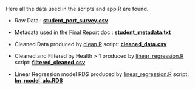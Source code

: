 Here all the data used in the scripts and app.R are found.

- Raw Data : [**student_port_survey.csv**](https://github.com/STAT547-UBC-2019-20/team11_akhan/blob/master/data/student_port_survey.csv)

- Metadata used in the [Final Report](https://stat547-ubc-2019-20.github.io/team11_akhan/docs/Final_report.html) doc : [**student_metadata.txt**](https://github.com/STAT547-UBC-2019-20/team11_akhan/blob/master/data/student_metadata.txt)

- Cleaned Data produced by [clean.R](https://github.com/STAT547-UBC-2019-20/team11_akhan/blob/master/scripts/clean.R) script: [**cleaned_data.csv**](https://github.com/STAT547-UBC-2019-20/team11_akhan/blob/master/data/cleaned_data.csv)

- Cleaned and Filtered by Health > 1 produced by [linear_regression.R](https://github.com/STAT547-UBC-2019-20/team11_akhan/blob/master/scripts/linear_regression.R) script: [**filtered_cleaned.csv**](https://github.com/STAT547-UBC-2019-20/team11_akhan/blob/master/data/filtered_cleaned.csv)

- Linear Regression model RDS produced by [linear_regression.R](https://github.com/STAT547-UBC-2019-20/team11_akhan/blob/master/scripts/linear_regression.R) script: [**lm_model_alc.RDS**](https://github.com/STAT547-UBC-2019-20/team11_akhan/blob/master/data/lm_model_alc.RDS)
